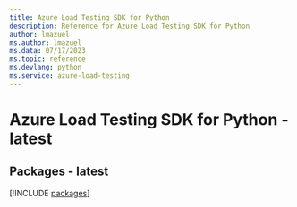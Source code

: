 ```yaml
---
title: Azure Load Testing SDK for Python
description: Reference for Azure Load Testing SDK for Python
author: lmazuel
ms.author: lmazuel
ms.data: 07/17/2023
ms.topic: reference
ms.devlang: python
ms.service: azure-load-testing
---
```

# Azure Load Testing SDK for Python - latest

## Packages - latest
[!INCLUDE [packages](load-testing-index.md)]